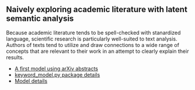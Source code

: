 ## Naively exploring academic literature with latent semantic analysis
Because academic literature tends to be spell-checked with stanardized language, scientific research is particularly well-suited to text analysis. Authors of texts tend to utilize and draw connections to a wide range of concepts that are relevant to their work in an attempt to clearly explain their results. 

- [A first model using arXiv abstracts](arxiv_example.md)
- [keyword_model.py package details](code.md)
- [Model details](theory.md)
